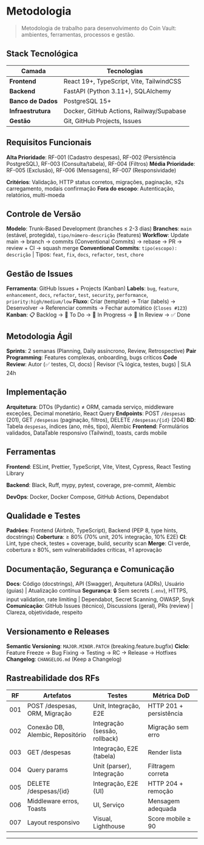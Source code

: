 # Metodologia

> Metodologia de trabalho para desenvolvimento do Coin Vault: ambientes, ferramentas, processos e gestão.

## Stack Tecnológica

| Camada | Tecnologias |
|--------|-------------|
| **Frontend** | React 19+, TypeScript, Vite, TailwindCSS |
| **Backend** | FastAPI (Python 3.11+), SQLAlchemy |
| **Banco de Dados** | PostgreSQL 15+ |
| **Infraestrutura** | Docker, GitHub Actions, Railway/Supabase |
| **Gestão** | Git, GitHub Projects, Issues |

## Requisitos Funcionais

**Alta Prioridade**: RF-001 (Cadastro despesas), RF-002 (Persistência PostgreSQL), RF-003 (Consulta/tabela), RF-004 (Filtros)
**Média Prioridade**: RF-005 (Exclusão), RF-006 (Mensagens), RF-007 (Responsividade)

**Critérios**: Validação, HTTP status corretos, migrações, paginação, ≤2s carregamento, modais confirmação
**Fora do escopo**: Autenticação, relatórios, multi-moeda

## Controle de Versão

**Modelo**: Trunk-Based Development (branches ≤ 2-3 dias)
**Branches**: `main` (estável, protegida), `tipo/número-descrição` (features)
**Workflow**: Update main → branch → commits (Conventional Commits) → rebase → PR → review + CI → squash merge
**Conventional Commits**: `tipo(escopo): descrição` | Tipos: `feat`, `fix`, `docs`, `refactor`, `test`, `chore`

## Gestão de Issues

**Ferramenta**: GitHub Issues + Projects (Kanban)
**Labels**: `bug`, `feature`, `enhancement`, `docs`, `refactor`, `test`, `security`, `performance`, `priority:high/medium/low`
**Fluxo**: Criar (template) → Triar (labels) → Desenvolver → Referenciar commits → Fechar automático (`Closes #123`)
**Kanban**: 📋 Backlog → 🎯 To Do → 🚧 In Progress → 👀 In Review → ✅ Done

## Metodologia Ágil

**Sprints**: 2 semanas (Planning, Daily assíncrono, Review, Retrospective)
**Pair Programming**: Features complexas, onboarding, bugs críticos
**Code Review**: Autor (✅ testes, CI, docs) | Revisor (🔍 lógica, testes, bugs) | SLA 24h

## Implementação

**Arquitetura**: DTOs (Pydantic) ≠ ORM, camada serviço, middleware exceções, Decimal monetário, React Query
**Endpoints**: POST `/despesas` (201), GET `/despesas` (paginação, filtros), DELETE `/despesas/{id}` (204)
**BD**: Tabela `despesas`, índices (ano, mês, tipo), Alembic
**Frontend**: Formulários validados, DataTable responsivo (Tailwind), toasts, cards mobile

## Ferramentas

**Frontend**: ESLint, Prettier, TypeScript, Vite, Vitest, Cypress, React Testing Library

**Backend**: Black, Ruff, mypy, pytest, coverage, pre-commit, Alembic

**DevOps**: Docker, Docker Compose, GitHub Actions, Dependabot

## Qualidade e Testes

**Padrões**: Frontend (Airbnb, TypeScript), Backend (PEP 8, type hints, docstrings)
**Cobertura**: ≥ 80% (70% unit, 20% integração, 10% E2E)
**CI**: Lint, type check, testes + coverage, build, security scan
**Merge**: CI verde, cobertura ≥ 80%, sem vulnerabilidades críticas, ≥1 aprovação

## Documentação, Segurança e Comunicação

**Docs**: Código (docstrings), API (Swagger), Arquitetura (ADRs), Usuário (guias) | Atualização contínua
**Segurança**: 🔒 Sem secrets (`.env`), HTTPS, input validation, rate limiting | Dependabot, Secret Scanning, OWASP, Snyk
**Comunicação**: GitHub Issues (técnico), Discussions (geral), PRs (review) | Clareza, objetividade, respeito

## Versionamento e Releases

**Semantic Versioning**: `MAJOR.MINOR.PATCH` (breaking.feature.bugfix)
**Ciclo**: Feature Freeze → Bug Fixing → Testing → RC → Release → Hotfixes
**Changelog**: `CHANGELOG.md` (Keep a Changelog)

## Rastreabilidade dos RFs

| RF | Artefatos | Testes | Métrica DoD |
|----|-----------|--------|-------------|
| 001 | POST /despesas, ORM, Migração | Unit, Integração, E2E | HTTP 201 + persistência |
| 002 | Conexão DB, Alembic, Repositório | Integração (sessão, rollback) | Migração sem erro |
| 003 | GET /despesas | Integração, E2E (tabela) | Render lista |
| 004 | Query params | Unit (parser), Integração | Filtragem correta |
| 005 | DELETE /despesas/{id} | Integração, E2E (UI) | HTTP 204 + remoção |
| 006 | Middleware erros, Toasts | UI, Serviço | Mensagem adequada |
| 007 | Layout responsivo | Visual, Lighthouse | Score mobile ≥ 90 |

---